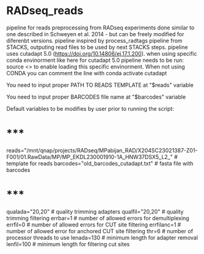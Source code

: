 # RADseq_reads
pipeline for reads preprocessing from RADseq experiments done similar to one described in Schweyen et al. 2014 - but can be freely modified for diferenbt versions.
pipeline inspired by process_radtags pipeline from STACKS, outputing read files to be used by next STACKS steps.
pipeline uses cutadapt 5.0 (https://doi.org/10.14806/ej.17.1.200).
when using specific conda envinorment like here for cutadapt 5.0 pipeline needs to be run: source <<file name>> to enable loading this specific envinorment. When not using CONDA you can comment the line with
conda activate cutadapt

You need to input proper PATH TO READS TEMPLATE at "$reads" variable

You need to input proper BARCODES file name at "$barcodes" variable

Default variables to be modifies by user prior to running the script:
# ***
reads="/mnt/qnap/projects/RADseq/MPabijan_RAD/X204SC23021387-Z01-F001/01.RawData/MP/MP_EKDL230001910-1A_HNW37DSX5_L2_" # template for reads
barcodes="old_barcodes_cutadapt.txt" # fasta file with barcodes
# ***
qualada="20,20" # quality trimming adapters
qualfil="20,20" # quality trimming filtering
errbar=1 # number of allowed errors for demultiplexing
errfil=0 # number of allowed errors for CUT site filtering
errfilanc=1 # number of allowed error for anchored CUT site filtering
thr=6 # number of processor threads to use
lenada=130 # minimum length for adapter removal
lenfil=100 # minimum length for filtering cut sites





